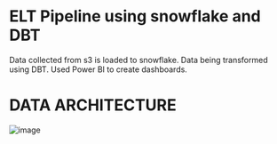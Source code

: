 # ELT Pipeline using snowflake and DBT 

Data collected from s3 is loaded to snowflake. Data being transformed using DBT.  Used Power BI to create dashboards.

# DATA ARCHITECTURE


![image](https://user-images.githubusercontent.com/90564625/213705742-2c603441-49f0-497d-a463-cf3c6f280360.png)
